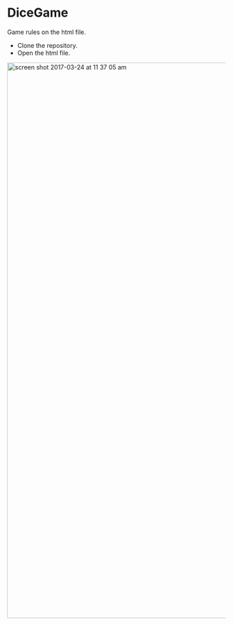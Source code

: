 # DiceGame

Game rules on the html file.

- Clone the repository.
- Open the html file.

<img width="1280" alt="screen shot 2017-03-24 at 11 37 05 am" src="https://cloud.githubusercontent.com/assets/16535489/24308690/474dc0da-1086-11e7-920c-f34a68ca5088.png">

